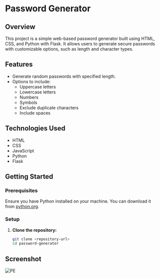 # Password Generator

## Overview
This project is a simple web-based password generator built using HTML, CSS, and Python with Flask. It allows users to generate secure passwords with customizable options, such as length and character types.

## Features
- Generate random passwords with specified length.
- Options to include:
  - Uppercase letters
  - Lowercase letters
  - Numbers
  - Symbols
  - Exclude duplicate characters
  - Include spaces

## Technologies Used
- HTML
- CSS
- JavaScript
- Python
- Flask

## Getting Started

### Prerequisites
Ensure you have Python installed on your machine. You can download it from [python.org](https://www.python.org/downloads/).

### Setup
1. **Clone the repository:**
   ```bash
   git clone <repository-url>
   cd password-generator

## Screenshot
![PE](https://github.com/user-attachments/assets/94930fb9-37c8-410b-8a01-05d3d8e186c5)
